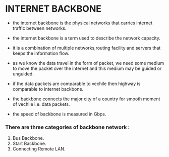 # INTERNET BACKBONE

- the internet backbone is the physical networks that carries internet traffic between networks.

- the internet backbone is a term used to describe the network capacity.

- it is a combination of multiple networks,routing facility and servers that keeps the information flow.

-  as we know the data travel in the form of packet, we need some medium to move the packet over the internet and this medium may be guided or unguided.

- if the data packets are comparable  to vechile then highway is comparable to internet backbone.

- the backbone connects the major city of a country for smooth moment of vechile i.e. data packets.

- the speed of backbone is measured in Gbps.


### There are three categories of backbone network :

1. Bus Backbone.
2. Start Backbone.
3. Connecting Remote LAN.